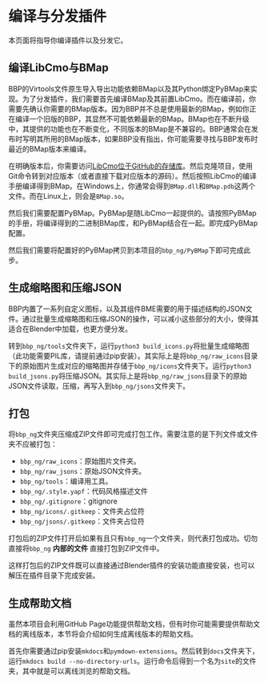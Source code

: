 # 编译与分发插件

本页面将指导你编译插件以及分发它。

## 编译LibCmo与BMap

BBP的Virtools文件原生导入导出功能依赖BMap以及其Python绑定PyBMap来实现。为了分发插件，我们需要首先编译BMap及其前置LibCmo。而在编译前，你需要先确认你需要的BMap版本。因为BBP并不总是使用最新的BMap，例如你正在编译一个旧版的BBP，其显然不可能依赖最新的BMap。BMap也在不断升级中，其提供的功能也在不断变化，不同版本的BMap是不兼容的。BBP通常会在发布时写明其所用的BMap版本，如果BBP没有指出，你可能需要寻找与BBP发布时最近的BMap版本来编译。

在明确版本后，你需要访问[LibCmo位于GitHub的存储库](https://github.com/yyc12345/libcmo21)。然后克隆项目，使用Git命令转到对应版本（或者直接下载对应版本的源码）。然后按照LibCmo的编译手册编译得到BMap。在Windows上，你通常会得到`BMap.dll`和`BMap.pdb`这两个文件。而在Linux上，则会是`BMap.so`。

然后我们需要配置PyBMap。PyBMap是随LibCmo一起提供的。请按照PyBMap的手册，将编译得到的二进制BMap库，和PyBMap结合在一起。即完成PyBMap配置。

然后我们需要将配置好的PyBMap拷贝到本项目的`bbp_ng/PyBMap`下即可完成此步。

## 生成缩略图和压缩JSON

BBP内置了一系列自定义图标，以及其组件BME需要的用于描述结构的JSON文件。通过批量生成缩略图和压缩JSON的操作，可以减小这些部分的大小，使得其适合在Blender中加载，也更方便分发。

转到`bbp_ng/tools`文件夹下，运行`python3 build_icons.py`将批量生成缩略图（此功能需要PIL库，请提前通过pip安装）。其实际上是将`bbp_ng/raw_icons`目录下的原始图片生成对应的缩略图并存储于`bbp_ng/icons`文件夹下。运行`python3 build_jsons.py`将压缩JSON。其实际上是将`bbp_ng/raw_jsons`目录下的原始JSON文件读取，压缩，再写入到`bbp_ng/jsons`文件夹下。

## 打包

将`bbp_ng`文件夹压缩成ZIP文件即可完成打包工作。需要注意的是下列文件或文件夹不应被打包：

* `bbp_ng/raw_icons`：原始图片文件夹。
* `bbp_ng/raw_jsons`：原始JSON文件夹。
* `bbp_ng/tools`：编译用工具。
* `bbp_ng/.style.yapf`：代码风格描述文件
* `bbp_ng/.gitignore`：gitignore
* `bbp_ng/icons/.gitkeep`：文件夹占位符
* `bbp_ng/jsons/.gitkeep`：文件夹占位符

打包后的ZIP文件打开后如果有且只有`bbp_ng`一个文件夹，则代表打包成功。切勿直接将`bbp_ng` **内部的文件** 直接打包到ZIP文件中。

这样打包后的ZIP文件既可以直接通过Blender插件的安装功能直接安装，也可以解压在插件目录下完成安装。

## 生成帮助文档

虽然本项目会利用GitHub Page功能提供帮助文档，但有时你可能需要提供帮助文档的离线版本，本节将会介绍如何生成离线版本的帮助文档。

首先你需要通过pip安装`mkdocs`和`pymdown-extensions`。然后转到`docs`文件夹下，运行`mkdocs build --no-directory-urls`。运行命令后得到一个名为`site`的文件夹，其中就是可以离线浏览的帮助文档。
